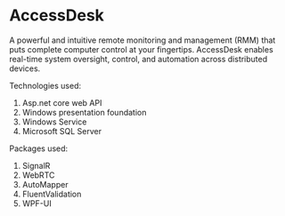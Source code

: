 # AccessDesk
A powerful and intuitive remote monitoring and management (RMM) that puts complete computer control at your fingertips. AccessDesk enables real-time system oversight, control, and automation across distributed devices.

Technologies used:
1. Asp.net core web API
2. Windows presentation foundation
3. Windows Service
4. Microsoft SQL Server

Packages used:
1. SignalR
2. WebRTC
3. AutoMapper
4. FluentValidation
5. WPF-UI
